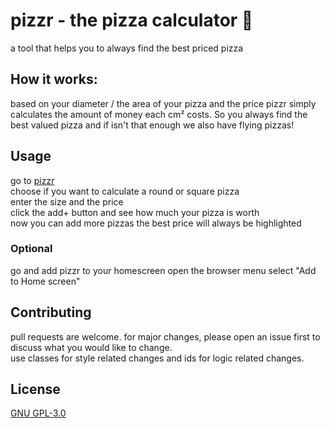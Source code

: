 # pizzr - the pizza calculator 🍕

a tool that helps you to always find the best priced pizza

## How it works:

based on your diameter / the area of your pizza and the price pizzr simply calculates the amount of money each cm² costs. So you always find the best valued pizza and if isn't that enough we also have flying pizzas! 

## Usage
go to [pizzr](https://devofthings.github.io/pizzr/)   
choose if you want to calculate a round or square pizza   
enter the size and the price   
click the add+ button and see how much your pizza is worth   
now you can add more pizzas the best price will always be highlighted

### Optional
go and add pizzr to your homescreen
open the browser menu
select "Add to Home screen"

## Contributing
pull requests are welcome. for major changes, please open an issue first to discuss what you would like to change.   
use classes for style related changes and ids for logic related changes.

## License
[GNU GPL-3.0](https://raw.githubusercontent.com/pizzr/pizzr.github.io/master/LICENSE)
